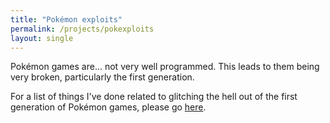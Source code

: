 ```yaml
---
title: "Pokémon exploits"
permalink: /projects/pokexploits
layout: single
---
```


Pokémon games are... not very well programmed. This leads to them being very broken, particularly the first generation.

For a list of things I've done related to glitching the hell out of the first generation of Pokémon games, please go [here](/pokexploits).
